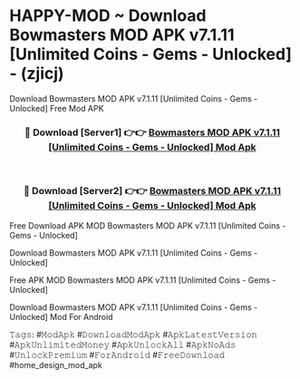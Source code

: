 # HAPPY-MOD ~ Download Bowmasters MOD APK v7.1.11 [Unlimited Coins - Gems - Unlocked] - (zjicj)
Download Bowmasters MOD APK v7.1.11 [Unlimited Coins - Gems - Unlocked] Free Mod APK

<div align="center">
<h3>🔴 Download [Server1] 👉👉 <a href="https://apk-comot.site?title=Bowmasters_MOD_APK_v7.1.11_[Unlimited_Coins_-_Gems_-_Unlocked]">Bowmasters MOD APK v7.1.11 [Unlimited Coins - Gems - Unlocked] Mod Apk</a></h3><br>

<h3>🔴 Download [Server2] 👉👉 <a href="https://apk-comot.site?title=Bowmasters_MOD_APK_v7.1.11_[Unlimited_Coins_-_Gems_-_Unlocked]">Bowmasters MOD APK v7.1.11 [Unlimited Coins - Gems - Unlocked] Mod Apk</a></h3>
</div>


Free Download APK MOD Bowmasters MOD APK v7.1.11 [Unlimited Coins - Gems - Unlocked]

Download Bowmasters MOD APK v7.1.11 [Unlimited Coins - Gems - Unlocked] 

Free APK MOD Bowmasters MOD APK v7.1.11 [Unlimited Coins - Gems - Unlocked] 

Download Bowmasters MOD APK v7.1.11 [Unlimited Coins - Gems - Unlocked] Mod For Android

𝚃𝚊𝚐𝚜: #𝙼𝚘𝚍𝙰𝚙𝚔 #𝙳𝚘𝚠𝚗𝚕𝚘𝚊𝚍𝙼𝚘𝚍𝙰𝚙𝚔 #𝙰𝚙𝚔𝙻𝚊𝚝𝚎𝚜𝚝𝚅𝚎𝚛𝚜𝚒𝚘𝚗 #𝙰𝚙𝚔𝚄𝚗𝚕𝚒𝚖𝚒𝚝𝚎𝚍𝙼𝚘𝚗𝚎𝚢 #𝙰𝚙𝚔𝚄𝚗𝚕𝚘𝚌𝚔𝙰𝚕𝚕 #𝙰𝚙𝚔𝙽𝚘𝙰𝚍𝚜 #𝚄𝚗𝚕𝚘𝚌𝚔𝙿𝚛𝚎𝚖𝚒𝚞𝚖 #𝙵𝚘𝚛𝙰𝚗𝚍𝚛𝚘𝚒𝚍 #𝙵𝚛𝚎𝚎𝙳𝚘𝚠𝚗𝚕𝚘𝚊𝚍 #home_design_mod_apk